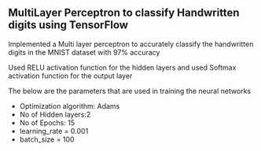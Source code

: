 ## MultiLayer Perceptron to classify Handwritten digits using TensorFlow

Implemented a Multi layer perceptron to accurately classify the handwritten digits in the MNIST dataset with 97% accuracy

Used RELU activation function for the hidden layers and used Softmax activation function for the output layer

The below are the parameters that are used in training the neural networks
* Optimization algorithm: Adams
* No of Hidden layers:2
* No of Epochs: 15
* learning_rate = 0.001 
* batch_size = 100
